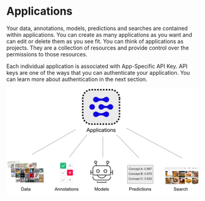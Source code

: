 # Applications

Your data, annotations, models, predictions and searches are contained within applications. You can create as many applications as you want and can edit or delete them as you see fit. You can think of applications as projects. They are a collection of resources and provide control over the permissions to those resources.

Each individual application is associated with App-Specific API Key. API keys are one of the ways that you can authenticate your application. You can learn more about authentication in the next section.

![](../../images/applications.jpg)
